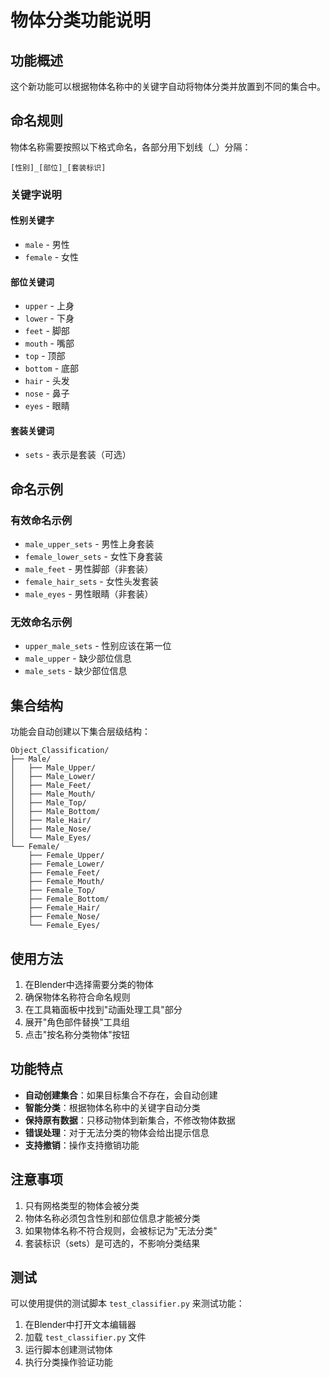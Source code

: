 # 物体分类功能说明

## 功能概述

这个新功能可以根据物体名称中的关键字自动将物体分类并放置到不同的集合中。

## 命名规则

物体名称需要按照以下格式命名，各部分用下划线（_）分隔：

```
[性别]_[部位]_[套装标识]
```

### 关键字说明

#### 性别关键字
- `male` - 男性
- `female` - 女性

#### 部位关键词
- `upper` - 上身
- `lower` - 下身
- `feet` - 脚部
- `mouth` - 嘴部
- `top` - 顶部
- `bottom` - 底部
- `hair` - 头发
- `nose` - 鼻子
- `eyes` - 眼睛

#### 套装关键词
- `sets` - 表示是套装（可选）

## 命名示例

### 有效命名示例
- `male_upper_sets` - 男性上身套装
- `female_lower_sets` - 女性下身套装
- `male_feet` - 男性脚部（非套装）
- `female_hair_sets` - 女性头发套装
- `male_eyes` - 男性眼睛（非套装）

### 无效命名示例
- `upper_male_sets` - 性别应该在第一位
- `male_upper` - 缺少部位信息
- `male_sets` - 缺少部位信息

## 集合结构

功能会自动创建以下集合层级结构：

```
Object_Classification/
├── Male/
│   ├── Male_Upper/
│   ├── Male_Lower/
│   ├── Male_Feet/
│   ├── Male_Mouth/
│   ├── Male_Top/
│   ├── Male_Bottom/
│   ├── Male_Hair/
│   ├── Male_Nose/
│   └── Male_Eyes/
└── Female/
    ├── Female_Upper/
    ├── Female_Lower/
    ├── Female_Feet/
    ├── Female_Mouth/
    ├── Female_Top/
    ├── Female_Bottom/
    ├── Female_Hair/
    ├── Female_Nose/
    └── Female_Eyes/
```

## 使用方法

1. 在Blender中选择需要分类的物体
2. 确保物体名称符合命名规则
3. 在工具箱面板中找到"动画处理工具"部分
4. 展开"角色部件替换"工具组
5. 点击"按名称分类物体"按钮

## 功能特点

- **自动创建集合**：如果目标集合不存在，会自动创建
- **智能分类**：根据物体名称中的关键字自动分类
- **保持原有数据**：只移动物体到新集合，不修改物体数据
- **错误处理**：对于无法分类的物体会给出提示信息
- **支持撤销**：操作支持撤销功能

## 注意事项

1. 只有网格类型的物体会被分类
2. 物体名称必须包含性别和部位信息才能被分类
3. 如果物体名称不符合规则，会被标记为"无法分类"
4. 套装标识（sets）是可选的，不影响分类结果

## 测试

可以使用提供的测试脚本 `test_classifier.py` 来测试功能：

1. 在Blender中打开文本编辑器
2. 加载 `test_classifier.py` 文件
3. 运行脚本创建测试物体
4. 执行分类操作验证功能 